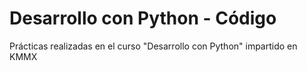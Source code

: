 # Desarrollo con Python - Código
Prácticas realizadas en el curso "Desarrollo con Python" impartido en KMMX
